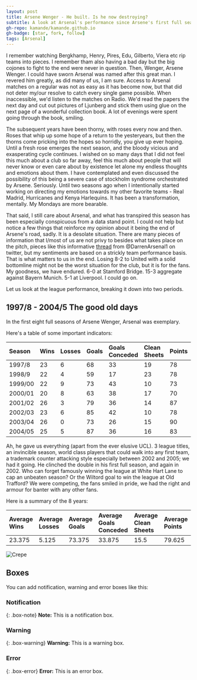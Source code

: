 ```yaml
---
layout: post
title: Arsene Wenger - He built. Is he now destroying?
subtitle: A look at Arsenal's performance since Arsene's first full season in charge
gh-repo: kamande/kamande.github.io
gh-badge: [star, fork, follow]
tags: [Arsenal]
---
```


I remember watching Bergkhamp, Henry, Pires, Edu, Gilberto, Viera etc rip teams into pieces. I remember tham also having a bad day but the big cojones to fight to the end were never in question. Then, Wenger, Arsene Wenger. I could have sworn Arsenal was named after this great man. I revered him greatly, as did many of us, I am sure. Access to Arsenal matches on a regular was not as easy as it has become now, but that did not deter my/our resolve to catch every single game possible. When inaccessible, we'd listen to the matches on Radio. We'd read the papers the next day and cut out pictures of Ljunberg and stick them using glue on the next page of a wonderful collection book. A lot of evenings were spent going through the book, smiling.

The subsequent years have been thorny, with roses every now and then. Roses that whip up some hope of a return to the yesteryears, but then the thorns come pricking into the hopes so horridly, you give up ever hoping. Until a fresh rose emerges the next season, and the bloody vicious and exasperating cycle continues. I wished on so many days that I did not feel this much about a club so far away, feel this much about people that will never know or even care about by existence let alone my endless thoughts and emotions about them. I have contemplated and even discussed the possibility of this being a severe case of stockholm syndrome orchestrated by Arsene. Seriously. Until two seasons ago when I intentionally started working on directing my emotions towards my other favorite teams - Real Madrid, Hurricanes and Kenya Harlequins. It has been a transformation, mentally. My Mondays are more bearable.

That said, I still care about Arsenal, and what has transpired this season has been especially conspicuous from a data stand point. I could not help but notice a few things that reinforce my opinion about it being the end of Arsene's road, sadly. It is a desolate situation. There are many pieces of information that I/most of us are not privy to besides what takes place on the pitch, pieces like this informative [thread](https://twitter.com/DarrenArsenal1/status/969514628056264705) from @DarrenArsenal1 on twitter, but my sentiments are based on a strickly team performance basis. That is what matters to us in the end. Losing 8-2 to United with a solid bottomline might not be the worst situation for the club, but it is for the fans. My goodness, we have endured. 6-0 at Stamford Bridge. 15-3 aggregate against Bayern Munich. 5-1 at Liverpool. I could go on.

Let us look at the league performance, breaking it down into two periods.

## 1997/8 - 2004/5 The good old days
In the first eight full seasons of Arsene Wenger, Arsenal was exemplary. 

Here's a table of some important indicators:

| Season | Wins | Losses | Goals | Goals Conceded | Clean Sheets | Points | Winner Points | League Position |
| :------ |:--- | :--- |:--- |:--- |:--- |:--- |:--- |:--- |
| 1997/8 | 23 | 6 | 68 | 33 | 19 | 78 | 78 | 1 |
| 1998/9 | 22 | 4 | 59 | 17 | 23 | 78 | 79 | 2 |
| 1999/00 | 22 | 9 | 73 | 43 | 10 | 73 | 91 | 2 |
| 2000/01 | 20 | 8 | 63 | 38 | 17 | 70 | 80 | 2 |
| 2001/02 | 26 | 3 | 79 | 36 | 14 | 87 | 87 | 1 |
| 2002/03 | 23 | 6 | 85 | 42 | 10 | 78 | 83 | 2 |
| 2003/04 | 26 | 0 | 73 | 26 | 15 | 90 | 90 | 1 |
| 2004/05 | 25 | 5 | 87 | 36 | 16 | 83 | 95 | 2 |

Ah, he gave us everything (apart from the ever elusive UCL). 3 league titles, an invincible season, world class players that could walk into any first team, a trademark counter attacking style especially between 2002 and 2005; we had it going. He clinched the double in his first full season, and again in 2002. Who can forget famously winning the league at White Hart Lane to cap an unbeaten season? Or the Wiltord goal to win the league at Old Trafford? We were competing, the fans smiled in pride, we had the right and armour for banter with any other fans.

Here is a summary of the 8 years:

| Average Wins | Average Losses |	Average Goals |	Average Goals Conceded | Average Clean Sheets |	Average Points |
| :------ |:--- | :--- |:--- |:--- |:--- |
| 23.375 | 5.125 | 73.375 | 33.875 | 15.5 | 79.625 |

![Crepe](http://s3-media3.fl.yelpcdn.com/bphoto/cQ1Yoa75m2yUFFbY2xwuqw/348s.jpg)

## Boxes
You can add notification, warning and error boxes like this:

### Notification

{: .box-note}
**Note:** This is a notification box.

### Warning

{: .box-warning}
**Warning:** This is a warning box.

### Error

{: .box-error}
**Error:** This is an error box.

